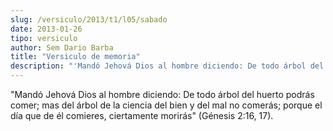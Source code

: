 ```yaml
---
slug: /versiculo/2013/t1/l05/sabado
date: 2013-01-26
tipo: versiculo
author: Sem Dario Barba
title: "Versiculo de memoria"
description: "'Mandó Jehová Dios al hombre diciendo: De todo árbol del huerto podrás comer;  mas del árbol de la ciencia del bien y del mal no comerás; porque el día que de  él comieres, ciertamente morirás' (Génesis 2:16, 17)."
---
```


"Mandó Jehová Dios al hombre diciendo: De todo árbol del huerto podrás comer; mas del árbol de la ciencia del bien y del mal no comerás; porque el día que de él comieres, ciertamente morirás" (Génesis 2:16, 17).
